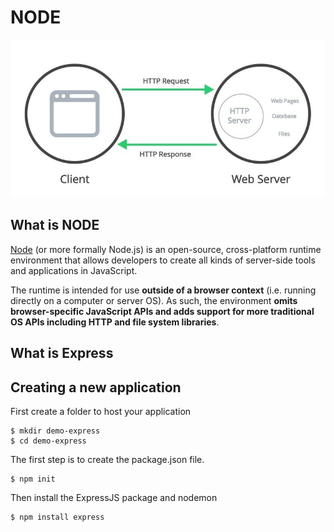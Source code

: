 
# NODE
![Alt text](img/main_picture.jpg)
## What is NODE
[Node](https://nodejs.org/en) (or more formally Node.js) is an open-source, cross-platform runtime environment 
that allows developers to create all kinds of server-side tools and applications in JavaScript. 

The runtime is intended for use **outside of a browser context** (i.e. running directly on a computer or server OS). 
As such, the environment **omits browser-specific JavaScript APIs and adds support for more traditional OS APIs including HTTP and file system libraries**.
## What is Express

##  Creating a new application


First create a folder to host your application

```
$ mkdir demo-express
$ cd demo-express
```

The first step is to create the package.json file.
```
$ npm init
```

Then install the ExpressJS package and nodemon
```
$ npm install express
```